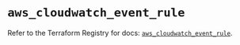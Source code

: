 # `aws_cloudwatch_event_rule`

Refer to the Terraform Registry for docs: [`aws_cloudwatch_event_rule`](https://registry.terraform.io/providers/hashicorp/aws/5.39.1/docs/resources/cloudwatch_event_rule).
